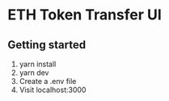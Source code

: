 # ETH Token Transfer UI

## Getting started
1. yarn install
2. yarn dev
3. Create a .env file
3. Visit localhost:3000